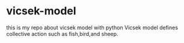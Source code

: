 # vicsek-model
this is my repo about vicsek model with python
Vicsek model defines collective action such as fish,bird,and sheep.
